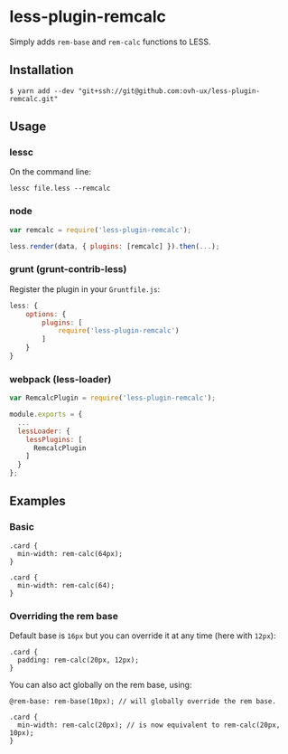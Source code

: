 # less-plugin-remcalc

Simply adds `rem-base` and `rem-calc` functions to LESS.

## Installation

```
$ yarn add --dev "git+ssh://git@github.com:ovh-ux/less-plugin-remcalc.git"
```

## Usage

### lessc

On the command line:

```
lessc file.less --remcalc
```

### node

```js
var remcalc = require('less-plugin-remcalc');

less.render(data, { plugins: [remcalc] }).then(...);
```

### grunt (grunt-contrib-less)

Register the plugin in your `Gruntfile.js`:

```js
less: {
    options: {
        plugins: [
            require('less-plugin-remcalc')
        ]
    }
}
```

### webpack (less-loader)

```js
var RemcalcPlugin = require('less-plugin-remcalc');

module.exports = {
  ...
  lessLoader: {
    lessPlugins: [
      RemcalcPlugin
    ]
  }
};
```

## Examples

### Basic

```less
.card {
  min-width: rem-calc(64px);
}

.card {
  min-width: rem-calc(64);
}
```

### Overriding the rem base

Default base is `16px` but you can override it at any time (here with `12px`):

```less
.card {
  padding: rem-calc(20px, 12px);
}
```

You can also act globally on the rem base, using:

```less
@rem-base: rem-base(10px); // will globally override the rem base.

.card {
  min-width: rem-calc(20px); // is now equivalent to rem-calc(20px, 10px);
}
```
